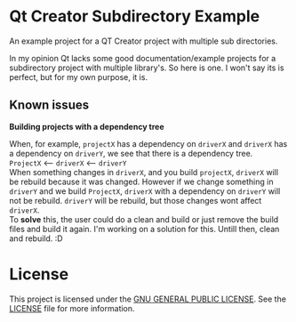 # Qt Creator Subdirectory Example
An example project for a QT Creator project with multiple sub directories.

In my opinion Qt lacks some good documentation/example projects for a subdirectory project with multiple library's.
So here is one. I won't say its is perfect, but for my own purpose, it is.

## Known issues
**Building projects with a dependency tree**  

When, for example, `projectX` has a dependency on `driverX` and `driverX` has a dependency on `driverY`, we see that there is a dependency tree.  
`ProjectX` <-- `driverX` <-- `driverY`  
When something changes in `driverX`, and you build `projectX`, `driverX` will be rebuild because it was changed. However if we change something in `driverY` and we build `ProjectX`, `driverX` with a dependency on `driverY` will not be rebuild. `driverY` will be rebuild, but those changes wont affect `driverX`.  
To **solve** this, the user could do a clean and build or just remove the build files and build it again. I'm working on a solution for this. Untill then, clean and rebuild. :D

# License
This project is licensed under the [GNU GENERAL PUBLIC LICENSE](http://www.gnu.org/licenses/licenses.html). See the [LICENSE](LICENSE.md) file for more information.
